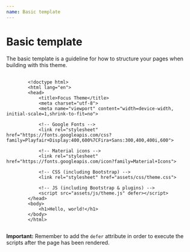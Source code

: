 ```yaml
---
name: Basic template
---
```

<h1>Basic template</h1>
<p class="lead">The basic template is a guideline for how to structure your pages when building with this theme.</p>

<pre class="mb-4">
    <code class="lang-html">
        &lt;!doctype html&gt;
        &lt;html lang="en"&gt;
        &lt;head&gt;
            &lt;title&gt;Focus Theme&lt;/title&gt;
            &lt;meta charset="utf-8"&gt;
            &lt;meta name="viewport" content="width=device-width, initial-scale=1,shrink-to-fit=no"&gt;

            &lt;!-- Google Fonts --&gt;
            &lt;link rel="stylesheet" href="https://fonts.googleapis.com/css?family=Playfair+Display:400,600%7CFira+Sans:300,400,400i,600"&gt;

            &lt;!-- Material icons --&gt;
            &lt;link rel="stylesheet" href="https://fonts.googleapis.com/icon?family=Material+Icons"&gt;

            &lt;!-- CSS (including Bootstrap) --&gt;
            &lt;link rel="stylesheet" href="assets/css/theme.css"&gt;

            &lt;!-- JS (including Bootstrap & plugins) --&gt;
            &lt;script src="assets/js/theme.js" defer&gt;&lt;/script&gt;
        &lt;/head&gt;
        &lt;body&gt;
            &lt;h1&gt;Hello, world!&lt;/h1&gt;
        &lt;/body&gt;
        &lt;/html&gt;
    </code>
</pre>

<strong>Important:</strong> Remember to add the <code>defer</code> attribute in order to execute the scripts after the page has been rendered.
